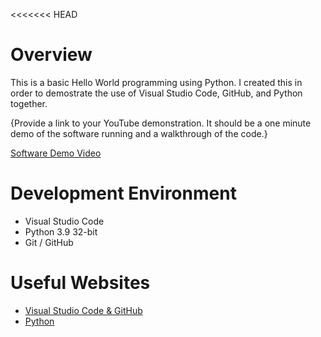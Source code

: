 <<<<<<< HEAD
# Overview
This is a basic Hello World programming using Python. I created this in order to demostrate the use of Visual Studio Code, GitHub, and Python together.


{Provide a link to your YouTube demonstration.  It should be a one minute demo of the software running and a walkthrough of the code.}

[Software Demo Video](https://www.youtube.com/watch?v=XCQNfl8fSS8)

# Development Environment

* Visual Studio Code
* Python 3.9 32-bit
* Git / GitHub

# Useful Websites


* [Visual Studio Code & GitHub](https://code.visualstudio.com/docs/editor/github)
* [Python](https://www.python.org/)
